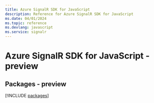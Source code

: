 ```yaml
---
title: Azure SignalR SDK for JavaScript
description: Reference for Azure SignalR SDK for JavaScript
ms.date: 04/01/2024
ms.topic: reference
ms.devlang: javascript
ms.service: signalr
---
```

# Azure SignalR SDK for JavaScript - preview
## Packages - preview
[!INCLUDE [packages](signalr-index.md)]
